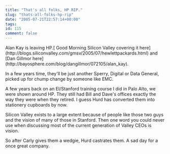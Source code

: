 ```yaml
---
title: "That's all folks, HP RIP."
slug: "thats-all-folks-hp-rip"
date: "2005-07-21T22:57:14+00:00"
tags:
id: 115
comment: false
---
```


<div style="clear:both;"></div>Alan Kay is leaving HP.[ Good Morning Silicon Valley covering it here](http://blogs.siliconvalley.com/gmsv/2005/07/hewlettpackards.html) and [Dan Gillmor here](http://bayosphere.com/blog/dangillmor/072105/alan_kay).

In a few years time, they'll be just another Sperry, Digital or Data General, picked up for chump change by someone like EMC.

A few years back on an EI/Stanford training course I did in Palo Alto, we were shown around HP. They still had Bill and Dave's offices exactly the way they were when they retired. I guess Hurd has converted them into stationery cupboards by now.

Silicon Valley exists to a large extent because of people like those two guys and the vision of many of those in Stanford. Then one word you could never use when discussing most of the current generation of Valley CEOs is vision.

So after Carly gives them a wedgie, Hurd castrates them. A sad day for a once great company.

<div style="clear:both; padding-bottom: 0.25em;"></div>
